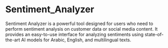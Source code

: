 # Sentiment_Analyzer
 
Sentiment Analyzer is a powerful tool designed for users who need to perform sentiment analysis on customer data or social media content. It provides an easy-to-use interface for analyzing sentiments using state-of-the-art AI models for Arabic, English, and multilingual texts.
